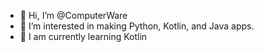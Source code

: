 - 👋 Hi, I’m @ComputerWare
- 👀 I’m interested in making Python, Kotlin, and Java apps.
- 🌱 I am currently learning Kotlin

<!---
ComputerWare/ComputerWare is a ✨ special ✨ repository because its `README.md` (this file) appears on your GitHub profile.
You can click the Preview link to take a look at your changes.
--->
